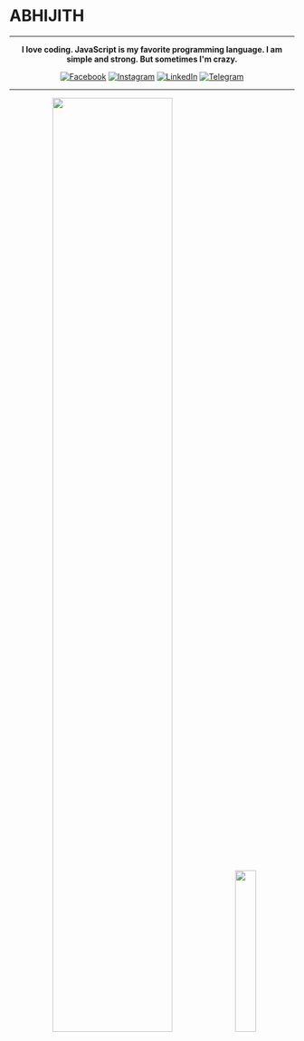 # ABHIJITH

---

<p align="center">
 <b>
I love coding. JavaScript is my favorite programming language. I am simple and strong. But sometimes I'm crazy.
  </b>
</p>
<p align="center">
<a href="https://www.facebook.com/abhijithnt4u/" target="_blank"><img src="https://img.shields.io/badge/Facebook-%231877F2.svg?&style=flat-square&logo=facebook&logoColor=white" alt="Facebook"></a>
<a href="instagram.com/abhijith_n_t/" target="_blank"><img src="https://img.shields.io/badge/Instagram-%23E4405F.svg?&style=flat-square&logo=instagram&logoColor=white" alt="Instagram"></a>
 <a href="https://www.linkedin.com/in/abhijithnt/" target="_blank"><img src="https://img.shields.io/badge/LinkedIn-%230077B5.svg?&style=flat-square&logo=linkedin&logoColor=white" alt="LinkedIn"></a>
  <a href="https://t.me/thankappan369/" target="_blank"><img src="https://img.shields.io/badge/Telegram-%231877F2.svg?&style=flat-square&logo=telegram&logoColor=white" alt="Telegram"></a>
 </p>
 
---

<p align="center">
 <img width="65%" src="https://github-readme-stats.vercel.app/api?username=AbhijithNT&show_icons=true&theme=tokyonight" />
 <img width="27%"  src="https://github-readme-stats.vercel.app/api/top-langs/?username=AbhijithNT&theme=tokyonight" />
</p>
